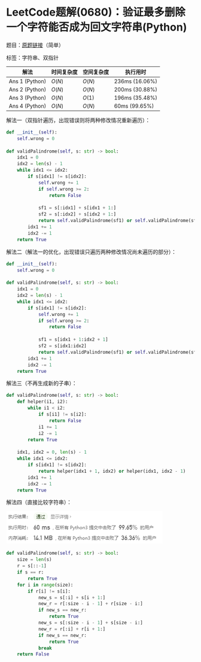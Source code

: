 # LeetCode题解(0680)：验证最多删除一个字符能否成为回文字符串(Python)

题目：[原题链接](https://leetcode-cn.com/problems/valid-palindrome-ii/)（简单）

标签：字符串、双指针

| 解法           | 时间复杂度 | 空间复杂度 | 执行用时       |
| -------------- | ---------- | ---------- | -------------- |
| Ans 1 (Python) | $O(N)$     | $O(N)$     | 236ms (16.06%) |
| Ans 2 (Python) | $O(N)$     | $O(N)$     | 200ms (30.88%) |
| Ans 3 (Python) | $O(N)$     | $O(1)$     | 196ms (35.48%) |
| Ans 4 (Python) | $O(N)$     | $O(N)$     | 60ms (99.65%)  |

解法一（双指针遍历，出现错误则将两种修改情况重新遍历）：

```python
def __init__(self):
    self.wrong = 0

def validPalindrome(self, s: str) -> bool:
    idx1 = 0
    idx2 = len(s) - 1
    while idx1 <= idx2:
        if s[idx1] != s[idx2]:
            self.wrong += 1
            if self.wrong >= 2:
                return False

            sf1 = s[:idx1] + s[idx1 + 1:]
            sf2 = s[:idx2] + s[idx2 + 1:]
            return self.validPalindrome(sf1) or self.validPalindrome(sf2)
        idx1 += 1
        idx2 -= 1
    return True
```

解法二（解法一的优化，出现错误只遍历两种修改情况尚未遍历的部分）：

```python
def __init__(self):
    self.wrong = 0

def validPalindrome(self, s: str) -> bool:
    idx1 = 0
    idx2 = len(s) - 1
    while idx1 <= idx2:
        if s[idx1] != s[idx2]:
            self.wrong += 1
            if self.wrong >= 2:
                return False

            sf1 = s[idx1 + 1:idx2 + 1]
            sf2 = s[idx1:idx2]
            return self.validPalindrome(sf1) or self.validPalindrome(sf2)
        idx1 += 1
        idx2 -= 1
    return True
```

解法三（不再生成新的子串）：

```python
def validPalindrome(self, s: str) -> bool:
    def helper(i1, i2):
        while i1 < i2:
            if s[i1] != s[i2]:
                return False
            i1 += 1
            i2 -= 1
        return True

    idx1, idx2 = 0, len(s) - 1
    while idx1 <= idx2:
        if s[idx1] != s[idx2]:
            return helper(idx1 + 1, idx2) or helper(idx1, idx2 - 1)
        idx1 += 1
        idx2 -= 1
    return True
```

解法四（直接比较字符串）：

![LeetCode题解(0680)：截图1.png](LeetCode题解(0680)：截图1.png)

```python
def validPalindrome(self, s: str) -> bool:
    size = len(s)
    r = s[::-1]
    if s == r:
        return True
    for i in range(size):
        if r[i] != s[i]:
            new_s = s[:i] + s[i + 1:]
            new_r = r[:size - i - 1] + r[size - i:]
            if new_s == new_r:
                return True
            new_s = s[:size - i - 1] + s[size - i:]
            new_r = r[:i] + r[i + 1:]
            if new_s == new_r:
                return True
            break
    return False
```